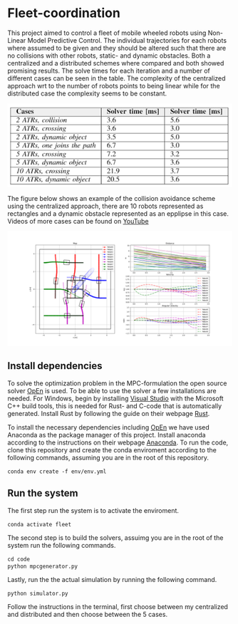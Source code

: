 # Fleet-coordination
This project aimed to control a fleet of mobile wheeled robots using Non-Linear Model Predictive Control. The individual trajectories for each robots where assumed to be given and they should be altered such that there are no collisions with other robots, static- and dynamic obstacles. Both a centralized and a distributed schemes where compared and both showed promising results. The solve times for each iteration and a number of different cases can be seen in the table. The complexity of the centralized approach wrt to the number of robots points to being linear while for the distributed case the complexity seems to be constant.

![solve](docs/solvetimes.PNG)

The figure below shows an example of the collision avoidance scheme using the centralized approach, there are 10 robots represented as rectangles and a dynamic obstacle represented as an epplipse in this case. Videos of more cases can be found on [YouTube](https://www.youtube.com/playlist?list=PLjko-_vToC0wUDgxAlXtwgOw34NESLCbh)

![img](docs/displayimg.png)

## Install dependencies
To solve the optimization problem in the MPC-formulation the open source solver [OpEn](https://alphaville.github.io/optimization-engine/docs/installation) is used. To be able to use the solver a few installations are needed. For Windows, begin by installing [Visual Studio](https://visualstudio.microsoft.com/downloads/) with the Microsoft C++ build tools, this is needed for Rust- and C-code that is automatically generated. Install Rust by following the guide on their webpage [Rust](https://www.rust-lang.org/tools/install). 

To install the necessary dependencies including [OpEn](https://alphaville.github.io/optimization-engine/docs/installation) we have used Anaconda as the package manager of this project. Install anaconda according to the instructions on their webpage [Anaconda](https://www.anaconda.com/products/individual). To run the code, clone this repository and create the conda enviroment according to the following commands, assuming you are in the root of this repository. 

```
conda env create -f env/env.yml
```

## Run the system 


The first step run the system is to activate the enviroment. 

```
conda activate fleet
```

The second step is to build the solvers, assuimg you are in the root of the system run the following commands.
```
cd code 
python mpcgenerator.py
```

Lastly, run the the actual simulation by running the following command.
```
python simulator.py
```

Follow the instructions in the terminal, first choose between my centralized and distributed and then choose between the 5 cases.
